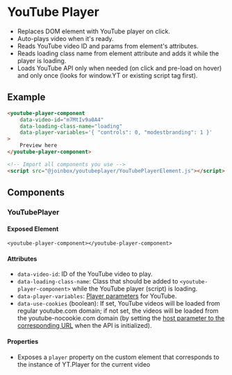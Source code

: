 # YouTube Player

- Replaces DOM element with YouTube player on click.
- Auto-plays video when it's ready.
- Reads YouTube video ID and params from element's attributes.
- Reads loading class name from element attribute and adds it while the player is loading.
- Loads YouTube API only when needed (on click and pre-load on hover) and only once (looks for
window.YT or existing script tag first).

## Example

````html
<youtube-player-component
    data-video-id="m7MtIv9a0A4"
    data-loading-class-name="loading"
    data-player-variables='{ "controls": 0, "modestbranding": 1 }'
>
    Preview here
</youtube-player-component>

<!-- Import all components you use -->
<script src="@joinbox/youtubeplayer/YouTubePlayerElement.js"></script>
````

## Components

### YouTubePlayer

#### Exposed Element
`<youtube-player-component></youtube-player-component>`

#### Attributes
- `data-video-id`: ID of the YouTube video to play.
- `data-loading-class-name`: Class that should be added to `<youtube-player-component>` while
the YouTube player (script) is loading.
- `data-player-variables`: [Player parameters](https://developers.google.com/youtube/player_parameters.html?playerVersion=HTML5)
for YouTube.
- `data-use-cookies` (boolean): If set, YouTube videos will be loaded from regular youtube.com domain; if not set, the videos will be loaded from the youtube-nocookie.com domain (by setting the [host parameter to the corresponding URL](https://stackoverflow.com/a/64444601) when the API is initialized).

#### Properties
- Exposes a `player` property on the custom element that corresponds to the instance of YT.Player
for the current video